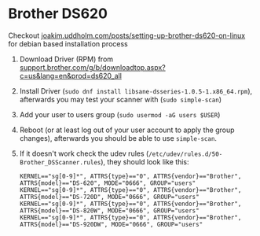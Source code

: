 # Brother DS620

Checkout [joakim.uddholm.com/posts/setting-up-brother-ds620-on-linux](https://joakim.uddholm.com/posts/setting-up-brother-ds620-on-linux) for debian based installation process

1. Download Driver (RPM) from [support.brother.com/g/b/downloadtop.aspx?c=us&lang=en&prod=ds620_all](https://support.brother.com/g/b/downloadtop.aspx?c=us&lang=en&prod=ds620_all) 

2. Install Driver (`sudo dnf install libsane-dsseries-1.0.5-1.x86_64.rpm`), afterwards you may test your scanner with (`sudo simple-scan`) 

3. Add your user to users group (`sudo usermod -aG users $USER`)

4. Reboot (or at least log out of your user account to apply the group changes), afterwards you should be able to use `simple-scan`.

5. If it doesn't work check the udev rules (`/etc/udev/rules.d/50-Brother_DSScanner.rules`), they should look like this:
   ```
   KERNEL=="sg[0-9]*", ATTRS{type}=="0", ATTRS{vendor}=="Brother", ATTRS{model}=="DS-620", MODE="0666", GROUP="users"
   KERNEL=="sg[0-9]*", ATTRS{type}=="0", ATTRS{vendor}=="Brother", ATTRS{model}=="DS-720D", MODE="0666", GROUP="users"
   KERNEL=="sg[0-9]*", ATTRS{type}=="0", ATTRS{vendor}=="Brother", ATTRS{model}=="DS-820W", MODE="0666", GROUP="users"
   KERNEL=="sg[0-9]*", ATTRS{type}=="0", ATTRS{vendor}=="Brother", ATTRS{model}=="DS-920DW", MODE="0666", GROUP="users"
   ```
